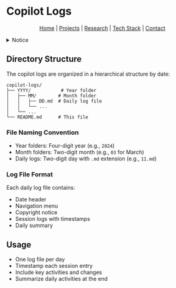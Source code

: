 # Copilot Logs

<p align="center">
  <a href="../README.md">Home</a> | <a href="../projects/projects.md">Projects</a> | <a href="../research/research.md">Research</a> | <a href="../techstack/techstack.md">Tech Stack</a> | <a href="../contact.md">Contact</a>
</p>

<details>
<summary>Notice</summary>

This repository is protected by copyright and subject to usage restrictions. See the [Copyright Notice](../COPYRIGHT.md) for details.
</details>

## Directory Structure

The copilot logs are organized in a hierarchical structure by date:

```
copilot-logs/
├── YYYY/           # Year folder
│   ├── MM/        # Month folder
│   │   ├── DD.md  # Daily log file
│   │   └── ...
│   └── ...
└── README.md      # This file
```

### File Naming Convention
- Year folders: Four-digit year (e.g., `2024`)
- Month folders: Two-digit month (e.g., `03` for March)
- Daily logs: Two-digit day with `.md` extension (e.g., `11.md`)

### Log File Format
Each daily log file contains:
- Date header
- Navigation menu
- Copyright notice
- Session logs with timestamps
- Daily summary

## Usage
- One log file per day
- Timestamp each session entry
- Include key activities and changes
- Summarize daily activities at the end 
